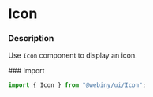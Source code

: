 # Icon

### Description

Use `Icon` component to display an icon.

### Import

```js
import { Icon } from "@webiny/ui/Icon";
```
